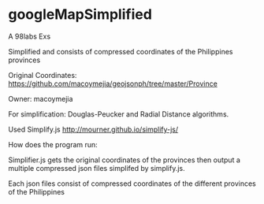 # googleMapSimplified


A 98labs Exs

Simplified and consists of compressed coordinates of the Philippines provinces

Original Coordinates:
https://github.com/macoymejia/geojsonph/tree/master/Province

Owner: macoymejia

For simplification: Douglas-Peucker and Radial Distance algorithms.

Used Simplify.js
http://mourner.github.io/simplify-js/

How does the program run:

Simplifier.js gets the original coordinates of the provinces then output a multiple compressed json files simplifed by simplify.js.

Each json files consist of compressed coordinates of the different provinces of the Philippines

